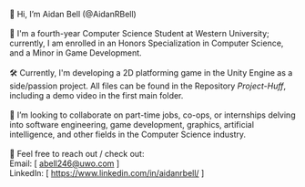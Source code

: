👋 Hi, I’m Aidan Bell (@AidanRBell)\
\
📕 I'm a fourth-year Computer Science Student at Western University; currently, I am enrolled in an Honors Specialization in Computer Science, and a Minor in Game Development.\
\
🛠 Currently, I'm developing a 2D platforming game in the Unity Engine as a side/passion project. All files can be found in the Repository *Project-Huff*, including a demo video in the first main folder.\
\
👥 I’m looking to collaborate on part-time jobs, co-ops, or internships delving into  software engineering, game development, graphics, artificial intelligence, and other fields in the Computer Science industry.\
\
💬 Feel free to reach out / check out:\
    Email: [ abell246@uwo.com ]\
    LinkedIn: [ https://www.linkedin.com/in/aidanrbell/ ]
